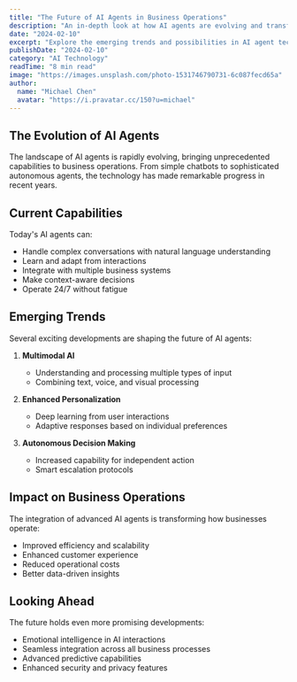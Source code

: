 ```yaml
---
title: "The Future of AI Agents in Business Operations"
description: "An in-depth look at how AI agents are evolving and transforming business operations across industries."
date: "2024-02-10"
excerpt: "Explore the emerging trends and possibilities in AI agent technology and how they are reshaping business operations."
publishDate: "2024-02-10"
category: "AI Technology"
readTime: "8 min read"
image: "https://images.unsplash.com/photo-1531746790731-6c087fecd65a"
author:
  name: "Michael Chen"
  avatar: "https://i.pravatar.cc/150?u=michael"
---
```


## The Evolution of AI Agents

The landscape of AI agents is rapidly evolving, bringing unprecedented capabilities to business operations. From simple chatbots to sophisticated autonomous agents, the technology has made remarkable progress in recent years.

## Current Capabilities

Today's AI agents can:

- Handle complex conversations with natural language understanding
- Learn and adapt from interactions
- Integrate with multiple business systems
- Make context-aware decisions
- Operate 24/7 without fatigue

## Emerging Trends

Several exciting developments are shaping the future of AI agents:

1. **Multimodal AI**
   - Understanding and processing multiple types of input
   - Combining text, voice, and visual processing

2. **Enhanced Personalization**
   - Deep learning from user interactions
   - Adaptive responses based on individual preferences

3. **Autonomous Decision Making**
   - Increased capability for independent action
   - Smart escalation protocols

## Impact on Business Operations

The integration of advanced AI agents is transforming how businesses operate:

- Improved efficiency and scalability
- Enhanced customer experience
- Reduced operational costs
- Better data-driven insights

## Looking Ahead

The future holds even more promising developments:

- Emotional intelligence in AI interactions
- Seamless integration across all business processes
- Advanced predictive capabilities
- Enhanced security and privacy features